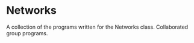 # Networks
A collection of the programs written for the Networks class. Collaborated group programs.

